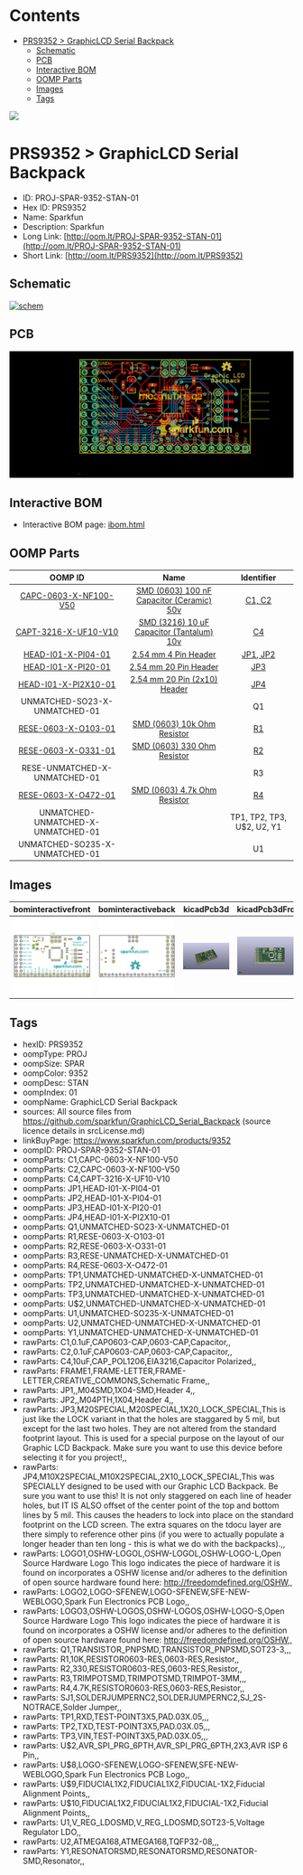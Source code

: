



Contents
========

* [PRS9352 > GraphicLCD Serial Backpack](#prs9352--graphiclcd-serial-backpack)
	* [Schematic](#schematic)
	* [PCB](#pcb)
	* [Interactive BOM](#interactive-bom)
	* [OOMP Parts](#oomp-parts)
	* [Images](#images)
	* [Tags](#tags)
  
![][im]
# PRS9352 > GraphicLCD Serial Backpack

- ID: PROJ-SPAR-9352-STAN-01
- Hex ID: PRS9352
- Name: Sparkfun
- Description: Sparkfun
- Long Link: [http://oom.lt/PROJ-SPAR-9352-STAN-01](http://oom.lt/PROJ-SPAR-9352-STAN-01)
- Short Link: [http://oom.lt/PRS9352](http://oom.lt/PRS9352)

## Schematic
  
[![schem](eagleSchemImage.png)](eagleSchemImage.png)
## PCB
  
[![pcb](eagleImage.png)](eagleImage.png)
## Interactive BOM

- Interactive BOM page: [ibom.html](https://htmlpreview.github.io/?https://github.com/oomlout/oomlout_OOMP_projects/blob/main/PROJ-SPAR-9352-STAN-01/kicad/bom/ibom.html)

## OOMP Parts
  

|OOMP ID|Name|Identifier|
| :---: | :---: | :---: |
|[CAPC-0603-X-NF100-V50](https://github.com/oomlout/oomlout_OOMP_parts/tree/main/CAPC-0603-X-NF100-V50/)|[SMD (0603) 100 nF Capacitor (Ceramic) 50v](https://github.com/oomlout/oomlout_OOMP_parts/tree/main/CAPC-0603-X-NF100-V50/)|[C1, C2](https://github.com/oomlout/oomlout_OOMP_parts/tree/main/CAPC-0603-X-NF100-V50/)|
|[CAPT-3216-X-UF10-V10](https://github.com/oomlout/oomlout_OOMP_parts/tree/main/CAPT-3216-X-UF10-V10/)|[SMD (3216) 10 uF Capacitor (Tantalum) 10v](https://github.com/oomlout/oomlout_OOMP_parts/tree/main/CAPT-3216-X-UF10-V10/)|[C4](https://github.com/oomlout/oomlout_OOMP_parts/tree/main/CAPT-3216-X-UF10-V10/)|
|[HEAD-I01-X-PI04-01](https://github.com/oomlout/oomlout_OOMP_parts/tree/main/HEAD-I01-X-PI04-01/)|[2.54 mm 4 Pin Header](https://github.com/oomlout/oomlout_OOMP_parts/tree/main/HEAD-I01-X-PI04-01/)|[JP1, JP2](https://github.com/oomlout/oomlout_OOMP_parts/tree/main/HEAD-I01-X-PI04-01/)|
|[HEAD-I01-X-PI20-01](https://github.com/oomlout/oomlout_OOMP_parts/tree/main/HEAD-I01-X-PI20-01/)|[2.54 mm 20 Pin Header](https://github.com/oomlout/oomlout_OOMP_parts/tree/main/HEAD-I01-X-PI20-01/)|[JP3](https://github.com/oomlout/oomlout_OOMP_parts/tree/main/HEAD-I01-X-PI20-01/)|
|[HEAD-I01-X-PI2X10-01](https://github.com/oomlout/oomlout_OOMP_parts/tree/main/HEAD-I01-X-PI2X10-01/)|[2.54 mm 20 Pin (2x10) Header](https://github.com/oomlout/oomlout_OOMP_parts/tree/main/HEAD-I01-X-PI2X10-01/)|[JP4](https://github.com/oomlout/oomlout_OOMP_parts/tree/main/HEAD-I01-X-PI2X10-01/)|
|UNMATCHED-SO23-X-UNMATCHED-01||Q1|
|[RESE-0603-X-O103-01](https://github.com/oomlout/oomlout_OOMP_parts/tree/main/RESE-0603-X-O103-01/)|[SMD (0603) 10k Ohm Resistor](https://github.com/oomlout/oomlout_OOMP_parts/tree/main/RESE-0603-X-O103-01/)|[R1](https://github.com/oomlout/oomlout_OOMP_parts/tree/main/RESE-0603-X-O103-01/)|
|[RESE-0603-X-O331-01](https://github.com/oomlout/oomlout_OOMP_parts/tree/main/RESE-0603-X-O331-01/)|[SMD (0603) 330 Ohm Resistor](https://github.com/oomlout/oomlout_OOMP_parts/tree/main/RESE-0603-X-O331-01/)|[R2](https://github.com/oomlout/oomlout_OOMP_parts/tree/main/RESE-0603-X-O331-01/)|
|RESE-UNMATCHED-X-UNMATCHED-01||R3|
|[RESE-0603-X-O472-01](https://github.com/oomlout/oomlout_OOMP_parts/tree/main/RESE-0603-X-O472-01/)|[SMD (0603) 4.7k Ohm Resistor](https://github.com/oomlout/oomlout_OOMP_parts/tree/main/RESE-0603-X-O472-01/)|[R4](https://github.com/oomlout/oomlout_OOMP_parts/tree/main/RESE-0603-X-O472-01/)|
|UNMATCHED-UNMATCHED-X-UNMATCHED-01||TP1, TP2, TP3, U$2, U2, Y1|
|UNMATCHED-SO235-X-UNMATCHED-01||U1|

## Images
  
  

|bominteractivefront|bominteractiveback|kicadPcb3d|kicadPcb3dFront|kicadPcb3dBack|kicadSchem|eagleImage|eagleSchemImage|pcbdraw|pcbdrawback|
| :---: | :---: | :---: | :---: | :---: | :---: | :---: | :---: | :---: | :---: |
|[![bominteractivefront](bomFront_140.png)](bomFront.png)|[![bominteractiveback](bomBack_140.png)](bomBack.png)|[![kicadPcb3d](kicadPcb3d_140.png)](kicadPcb3d.png)|[![kicadPcb3dFront](kicadPcb3dFront_140.png)](kicadPcb3dFront.png)|[![kicadPcb3dBack](kicadPcb3dBack_140.png)](kicadPcb3dBack.png)|[![kicadSchem](kicadSchem_140.png)](kicadSchem.png)|[![eagleImage](eagleImage_140.png)](eagleImage.png)|[![eagleSchemImage](eagleSchemImage_140.png)](eagleSchemImage.png)|[![pcbdraw](pcbdraw_140.png)](pcbdraw.png)|[![pcbdrawback](pcbdrawBack_140.png)](pcbdrawBack.png)|

## Tags

- hexID: PRS9352
- oompType: PROJ
- oompSize: SPAR
- oompColor: 9352
- oompDesc: STAN
- oompIndex: 01
- oompName: GraphicLCD Serial Backpack
- sources: All source files from https://github.com/sparkfun/GraphicLCD_Serial_Backpack (source licence details in srcLicense.md)
- linkBuyPage: https://www.sparkfun.com/products/9352
- oompID: PROJ-SPAR-9352-STAN-01
- oompParts: C1,CAPC-0603-X-NF100-V50
- oompParts: C2,CAPC-0603-X-NF100-V50
- oompParts: C4,CAPT-3216-X-UF10-V10
- oompParts: JP1,HEAD-I01-X-PI04-01
- oompParts: JP2,HEAD-I01-X-PI04-01
- oompParts: JP3,HEAD-I01-X-PI20-01
- oompParts: JP4,HEAD-I01-X-PI2X10-01
- oompParts: Q1,UNMATCHED-SO23-X-UNMATCHED-01
- oompParts: R1,RESE-0603-X-O103-01
- oompParts: R2,RESE-0603-X-O331-01
- oompParts: R3,RESE-UNMATCHED-X-UNMATCHED-01
- oompParts: R4,RESE-0603-X-O472-01
- oompParts: TP1,UNMATCHED-UNMATCHED-X-UNMATCHED-01
- oompParts: TP2,UNMATCHED-UNMATCHED-X-UNMATCHED-01
- oompParts: TP3,UNMATCHED-UNMATCHED-X-UNMATCHED-01
- oompParts: U$2,UNMATCHED-UNMATCHED-X-UNMATCHED-01
- oompParts: U1,UNMATCHED-SO235-X-UNMATCHED-01
- oompParts: U2,UNMATCHED-UNMATCHED-X-UNMATCHED-01
- oompParts: Y1,UNMATCHED-UNMATCHED-X-UNMATCHED-01
- rawParts: C1,0.1uF,CAP0603-CAP,0603-CAP,Capacitor,,
- rawParts: C2,0.1uF,CAP0603-CAP,0603-CAP,Capacitor,,
- rawParts: C4,10uF,CAP_POL1206,EIA3216,Capacitor Polarized,,
- rawParts: FRAME1,FRAME-LETTER,FRAME-LETTER,CREATIVE_COMMONS,Schematic Frame,,
- rawParts: JP1,,M04SMD,1X04-SMD,Header 4,,
- rawParts: JP2,,M04PTH,1X04,Header 4,,
- rawParts: JP3,M20SPECIAL,M20SPECIAL,1X20_LOCK_SPECIAL,This is just like the LOCK variant in that the holes are staggared by 5 mil, but except for the last two holes.  They are not altered from the standard footprint layout.  This is used for a special purpose on the layout of our Graphic LCD Backpack.  Make sure you want to use this device before selecting it for you project!,,
- rawParts: JP4,M10X2SPECIAL,M10X2SPECIAL,2X10_LOCK_SPECIAL,This was SPECIALLY designed to be used with our Graphic LCD Backpack.  Be sure you want to use this!  It is not only staggered on each line of header holes, but IT IS ALSO offset of the center point of the top and bottom lines by 5 mil.  This causes the headers to lock into place on the standard footprint on the LCD screen.  The extra squares on the tdocu layer are there simply to reference other pins (if you were to actually populate a longer header than ten long - this is what we do with the backpacks).,,
- rawParts: LOGO1,OSHW-LOGOL,OSHW-LOGOL,OSHW-LOGO-L,Open Source Hardware Logo This logo indicates the piece of hardware it is found on incorporates a OSHW license and/or adheres to the definition of open source hardware found here: http://freedomdefined.org/OSHW,,
- rawParts: LOGO2,LOGO-SFENEW,LOGO-SFENEW,SFE-NEW-WEBLOGO,Spark Fun Electronics PCB Logo,,
- rawParts: LOGO3,OSHW-LOGOS,OSHW-LOGOS,OSHW-LOGO-S,Open Source Hardware Logo This logo indicates the piece of hardware it is found on incorporates a OSHW license and/or adheres to the definition of open source hardware found here: http://freedomdefined.org/OSHW,,
- rawParts: Q1,TRANSISTOR_PNPSMD,TRANSISTOR_PNPSMD,SOT23-3,,,
- rawParts: R1,10K,RESISTOR0603-RES,0603-RES,Resistor,,
- rawParts: R2,330,RESISTOR0603-RES,0603-RES,Resistor,,
- rawParts: R3,TRIMPOTSMD,TRIMPOTSMD,TRIMPOT-3MM,,,
- rawParts: R4,4.7K,RESISTOR0603-RES,0603-RES,Resistor,,
- rawParts: SJ1,SOLDERJUMPERNC2,SOLDERJUMPERNC2,SJ_2S-NOTRACE,Solder Jumper,,
- rawParts: TP1,RXD,TEST-POINT3X5,PAD.03X.05,,,
- rawParts: TP2,TXD,TEST-POINT3X5,PAD.03X.05,,,
- rawParts: TP3,VIN,TEST-POINT3X5,PAD.03X.05,,,
- rawParts: U$2,AVR_SPI_PRG_6PTH,AVR_SPI_PRG_6PTH,2X3,AVR ISP 6 Pin,,
- rawParts: U$8,LOGO-SFENEW,LOGO-SFENEW,SFE-NEW-WEBLOGO,Spark Fun Electronics PCB Logo,,
- rawParts: U$9,FIDUCIAL1X2,FIDUCIAL1X2,FIDUCIAL-1X2,Fiducial Alignment Points,,
- rawParts: U$10,FIDUCIAL1X2,FIDUCIAL1X2,FIDUCIAL-1X2,Fiducial Alignment Points,,
- rawParts: U1,V_REG_LDOSMD,V_REG_LDOSMD,SOT23-5,Voltage Regulator LDO,,
- rawParts: U2,ATMEGA168,ATMEGA168,TQFP32-08,,,
- rawParts: Y1,RESONATORSMD,RESONATORSMD,RESONATOR-SMD,Resonator,,



[im]: kicadPcb3d_450.png
